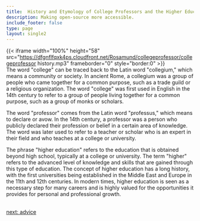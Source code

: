 ```yaml
---
title:  History and Etymology of College Professors and the Higher Education  Industry
description: Making open-source more accessible.
include_footer: false
type: page
layout: single2
---
```


{{< iframe width="100%" height="58" src="https://dfgnflfqxk4ps.cloudfront.net/Rosamund/collegeprofessor/collegeprofessor history.mp3" frameborder="0" style="border:0" >}}<br>
The word "college" can be traced back to the Latin word "collegium," which means a community or society. In ancient Rome, a collegium was a group of people who came together for a common purpose, such as a trade guild or a religious organization. The word "college" was first used in English in the 14th century to refer to a group of people living together for a common purpose, such as a group of monks or scholars.

The word "professor" comes from the Latin word "professus," which means to declare or avow. In the 14th century, a professor was a person who publicly declared their profession or belief in a certain area of knowledge. The word was later used to refer to a teacher or scholar who is an expert in their field and who teaches at a college or university.

The phrase "higher education" refers to the education that is obtained beyond high school, typically at a college or university. The term "higher" refers to the advanced level of knowledge and skills that are gained through this type of education. The concept of higher education has a long history, with the first universities being established in the Middle East and Europe in the 11th and 12th centuries. In modern times, higher education is seen as a necessary step for many careers and is highly valued for the opportunities it provides for personal and professional growth.

<br>
<a href="https://workdojos.com/collegeprofessor/advice">next: advice</a>
<br>
</p>